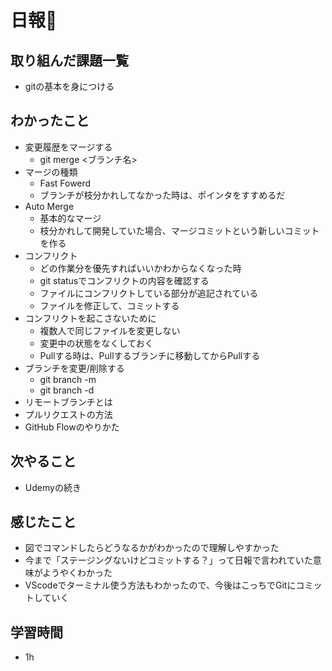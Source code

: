 # 日報🐶

## 取り組んだ課題一覧

* gitの基本を身につける

## わかったこと

* 変更履歴をマージする
  * git merge <ブランチ名>
* マージの種類
  * Fast Fowerd
  * ブランチが枝分かれしてなかった時は、ポインタをすすめるだ
* Auto Merge
  * 基本的なマージ
  * 枝分かれして開発していた場合、マージコミットという新しいコミットを作る
* コンフリクト
  * どの作業分を優先すればいいかわからなくなった時
  * git statusでコンフリクトの内容を確認する
  * ファイルにコンフリクトしている部分が追記されている
  * ファイルを修正して、コミットする
* コンフリクトを起こさないために
  * 複数人で同じファイルを変更しない
  * 変更中の状態をなくしておく
  * Pullする時は、Pullするブランチに移動してからPullする
* ブランチを変更/削除する
  * git branch -m
  * git branch -d
* リモートブランチとは
* プルリクエストの方法
* GitHub Flowのやりかた

## 次やること

* Udemyの続き

## 感じたこと

* 図でコマンドしたらどうなるかがわかったので理解しやすかった
* 今まで「ステージングないけどコミットする？」って日報で言われていた意味がようやくわかった
* VScodeでターミナル使う方法もわかったので、今後はこっちでGitにコミットしていく

## 学習時間

* 1h
